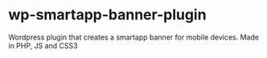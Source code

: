 # wp-smartapp-banner-plugin

Wordpress plugin that creates a smartapp banner for mobile devices. Made in PHP, JS and CSS3

